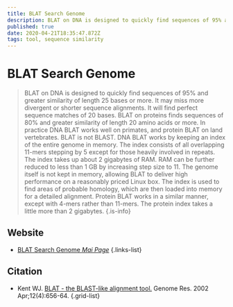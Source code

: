 ```yaml
---
title: BLAT Search Genome
description: BLAT on DNA is designed to quickly find sequences of 95% and greater similarity of length 25 bases or more.
published: true
date: 2020-04-21T18:35:47.872Z
tags: tool, sequence similarity
---
```


# BLAT Search Genome

> BLAT on DNA is designed to quickly find sequences of 95% and greater similarity of length 25 bases or more. It may miss more divergent or shorter sequence alignments. It will find perfect sequence matches of 20 bases. BLAT on proteins finds sequences of 80% and greater similarity of length 20 amino acids or more. In practice DNA BLAT works well on primates, and protein BLAT on land vertebrates.
&NewLine;
BLAT is not BLAST. DNA BLAT works by keeping an index of the entire genome in memory. The index consists of all overlapping 11-mers stepping by 5 except for those heavily involved in repeats. The index takes up about 2 gigabytes of RAM. RAM can be further reduced to less than 1 GB by increasing step size to 11. The genome itself is not kept in memory, allowing BLAT to deliver high performance on a reasonably priced Linux box. The index is used to find areas of probable homology, which are then loaded into memory for a detailed alignment. Protein BLAT works in a similar manner, except with 4-mers rather than 11-mers. The protein index takes a little more than 2 gigabytes.
{.is-info}



## Website

- [BLAT Search Genome *Mai Page*](http://genome.ucsc.edu/cgi-bin/hgBlat?hgsid=412713987_NrFiBsC7HAfLzfiAeKNgr11VBglP&command=start)
{.links-list}

## Citation

- Kent WJ. [BLAT - the BLAST-like alignment tool.](https://genome.cshlp.org/content/12/4/656.short) Genome Res. 2002 Apr;12(4):656-64.
{.grid-list}